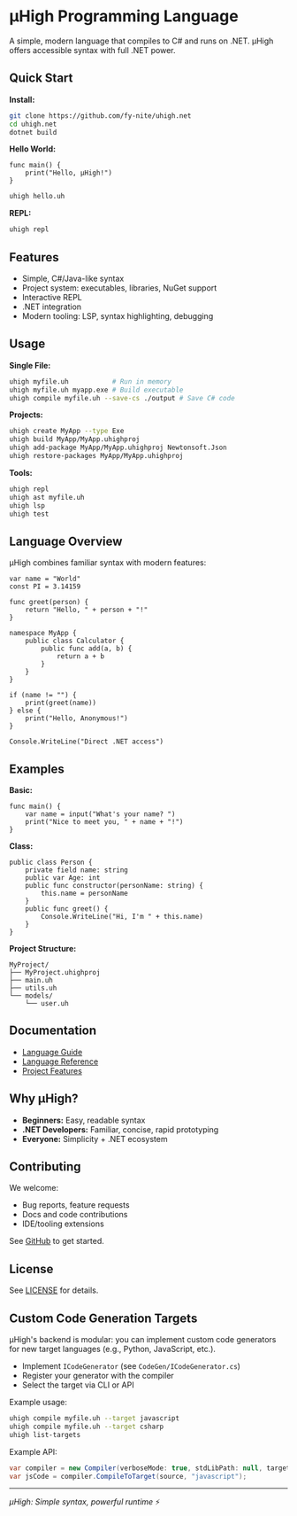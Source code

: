 # μHigh Programming Language

A simple, modern language that compiles to C# and runs on .NET. μHigh offers accessible syntax with full .NET power.

## Quick Start

**Install:**
```bash
git clone https://github.com/fy-nite/uhigh.net
cd uhigh.net
dotnet build
```

**Hello World:**
```uhigh
func main() {
    print("Hello, μHigh!")
}
```
```bash
uhigh hello.uh
```

**REPL:**
```bash
uhigh repl
```

## Features

- Simple, C#/Java-like syntax
- Project system: executables, libraries, NuGet support
- Interactive REPL
- .NET integration
- Modern tooling: LSP, syntax highlighting, debugging

## Usage

**Single File:**
```bash
uhigh myfile.uh           # Run in memory
uhigh myfile.uh myapp.exe # Build executable
uhigh compile myfile.uh --save-cs ./output # Save C# code
```

**Projects:**
```bash
uhigh create MyApp --type Exe
uhigh build MyApp/MyApp.uhighproj
uhigh add-package MyApp/MyApp.uhighproj Newtonsoft.Json
uhigh restore-packages MyApp/MyApp.uhighproj
```

**Tools:**
```bash
uhigh repl
uhigh ast myfile.uh
uhigh lsp
uhigh test
```

## Language Overview

μHigh combines familiar syntax with modern features:

```uhigh
var name = "World"
const PI = 3.14159

func greet(person) {
    return "Hello, " + person + "!"
}

namespace MyApp {
    public class Calculator {
        public func add(a, b) {
            return a + b
        }
    }
}

if (name != "") {
    print(greet(name))
} else {
    print("Hello, Anonymous!")
}

Console.WriteLine("Direct .NET access")
```

## Examples

**Basic:**
```uhigh
func main() {
    var name = input("What's your name? ")
    print("Nice to meet you, " + name + "!")
}
```

**Class:**
```uhigh
public class Person {
    private field name: string
    public var Age: int 
    public func constructor(personName: string) {
        this.name = personName
    }
    public func greet() {
        Console.WriteLine("Hi, I'm " + this.name)
    }
}
```

**Project Structure:**
```
MyProject/
├── MyProject.uhighproj
├── main.uh
├── utils.uh
└── models/
    └── user.uh
```

## Documentation

- [Language Guide](docs/learn-uhigh.md)
- [Language Reference](LANGUAGE.md)
- [Project Features](features/README.md)

## Why μHigh?

- **Beginners:** Easy, readable syntax
- **.NET Developers:** Familiar, concise, rapid prototyping
- **Everyone:** Simplicity + .NET ecosystem

## Contributing

We welcome:
- Bug reports, feature requests
- Docs and code contributions
- IDE/tooling extensions

See [GitHub](https://github.com/fy-nite/uhigh.net) to get started.

## License

See [LICENSE](LICENSE) for details.

## Custom Code Generation Targets

μHigh's backend is modular: you can implement custom code generators for new target languages (e.g., Python, JavaScript, etc.).

- Implement `ICodeGenerator` (see `CodeGen/ICodeGenerator.cs`)
- Register your generator with the compiler
- Select the target via CLI or API

Example usage:
```bash
uhigh compile myfile.uh --target javascript
uhigh compile myfile.uh --target csharp
uhigh list-targets
```

Example API:
```csharp
var compiler = new Compiler(verboseMode: true, stdLibPath: null, targetLanguage: "javascript");
var jsCode = compiler.CompileToTarget(source, "javascript");
```

---

*μHigh: Simple syntax, powerful runtime* ⚡
